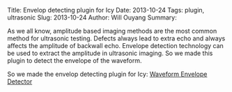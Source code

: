 Title: Envelop detecting plugin for Icy
Date: 2013-10-24
Tags: plugin, ultrasonic
Slug: 2013-10-24
Author: Will Ouyang
Summary:


As we all know, amplitude based imaging methods are the most common method for ultrasonic testing. Defects always lead to extra echo and always affects the amplitude of backwall echo.
Envelope detection technology can be used to extract the amplitude in ultrasonic imaging. So we made this plugin to detect the envelope of the waveform.

So we made the envelop detecting plugin for Icy: [Waveform Envelope Detector](http://icy.bioimageanalysis.org/plugin/Waveform_Envelope_Detector)

